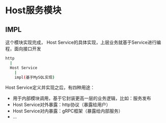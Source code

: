 # Host服务模块


## IMPL

这个模块实现完成， Host Service的具体实现，上层业务就基于Service进行编程，面向接口开发

```bash
http
  |
  Host Service
    |
    impl(基于MySQL实现)
```

Host Service定义并实现之后，有四种用途：
- 用于内部模块调用，基于它封装更高一层的业务逻辑，比如：服务发布
- Host Service对外暴露：http协议（暴露给用户）
- Host Service对内暴露：gRPC框架（暴露给内部服务）
- ...